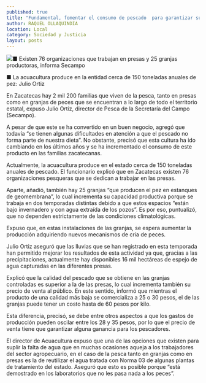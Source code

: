 ```yaml
---
published: true
title: "Fundamental, fomentar el consumo de pescado  para garantizar sustento de 2 mil 200 familias"
author: RAQUEL OLLAQUINDIA
location: Local
category: Sociedad y Justicia
layout: posts
---
```


![](http://i.imgur.com/UUsWE09m.jpg)■ Existen 76 organizaciones que trabajan en presas y 25 granjas productoras, informa Secampo

■ La acuacultura produce en la entidad cerca de 150 toneladas anuales de pez: Julio Ortiz

En Zacatecas hay 2 mil 200 familias que viven de la pesca, tanto en presas como en granjas de peces que se encuentran a lo largo de todo el territorio estatal, expuso Julio Ortiz, director de Pesca de la Secretaría del Campo (Secampo).

A pesar de que este se ha convertido en un buen negocio, agregó que todavía “se tienen algunas dificultades en atención a que el pescado no forma parte de nuestra dieta”. No obstante, precisó que esta cultura ha ido cambiando en los últimos años y se ha incrementado el consumo de este producto en las familias zacatecanas.

Actualmente, la acuacultura produce en el estado cerca de 150 toneladas anuales de pescado. El funcionario explicó que en Zacatecas existen 76 organizaciones pesqueras que se dedican a trabajar en las presas.

Aparte, añadió, también hay 25 granjas “que producen el pez en estanques de geomembrana”, lo cual incrementa su capacidad productiva porque se trabaja en dos temporadas distintas debido a que estos espacios “están bajo invernadero y con agua extraída de los pozos”. Es por eso, puntualizó, que no dependen estrictamente de las condiciones climatológicas.

Expuso que, en estas instalaciones de las granjas, se espera aumentar la producción adquiriendo nuevos mecanismos de cría de peces.

Julio Ortiz aseguró que las lluvias que se han registrado en esta temporada han permitido mejorar los resultados de esta actividad ya que, gracias a las precipitaciones, actualmente hay disponibles 16 mil hectáreas de espejo de agua capturadas en las diferentes presas.

Explicó que la calidad del pescado que se obtiene en las granjas controladas es superior a la de las presas, lo cual incrementa también su precio de venta al público. En este sentido, informó que mientras el producto de una calidad más baja se comercializa a 25 o 30 pesos, el de las granjas puede tener un costo hasta de 60 pesos por kilo. 

Esta diferencia, precisó, se debe entre otros aspectos a que los gastos de producción pueden oscilar entre los 28 y 35 pesos, por lo que el precio de venta tiene que garantizar alguna ganancia para los pescadores.

El director de Acuacultura expuso que una de las opciones que existen para suplir la falta de agua que en muchas ocasiones aqueja a los trabajadores del sector agropecuario, en el caso de la pesca tanto en granjas como en presas es la de reutilizar el agua tratada con Norma 03 de algunas plantas de tratamiento del estado. Aseguró que esto es posible porque “está demostrado en los laboratorios que no les pasa nada a los peces”.
